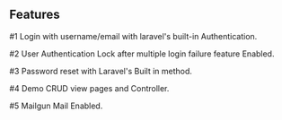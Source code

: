## Features

#1 Login with username/email with laravel's built-in Authentication.

#2 User Authentication Lock after multiple login failure feature Enabled.

#3 Password reset with Laravel's Built in method.

#4 Demo CRUD view pages and Controller.

#5 Mailgun Mail Enabled.

